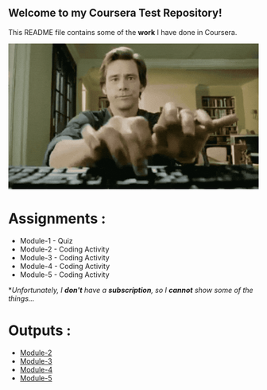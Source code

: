 ## Welcome to my Coursera Test Repository!


This README file contains some of the **work** I have done in Coursera. 


![Course Completion certificate](https://github.com/aakella1/coursera-test/blob/f12d7f005889cedcae06f409c7bf80718ce23aec/site/images/EarnestPracticalArabianoryx-max-1mb.gif)

# Assignments :

* Module-1 - Quiz 
* Module-2 - Coding Activity
* Module-3 - Coding Activity
* Module-4 - Coding Activity
* Module-5 - Coding Activity

*_Unfortunately, I **don't** have a **subscription**, so I **cannot** show some of the things..._


# Outputs :

* [Module-2](https://aakella1.github.io/coursera-test/site/Assignments/Module%202/index.html)
* [Module-3]()
* [Module-4]()
* [Module-5]()
